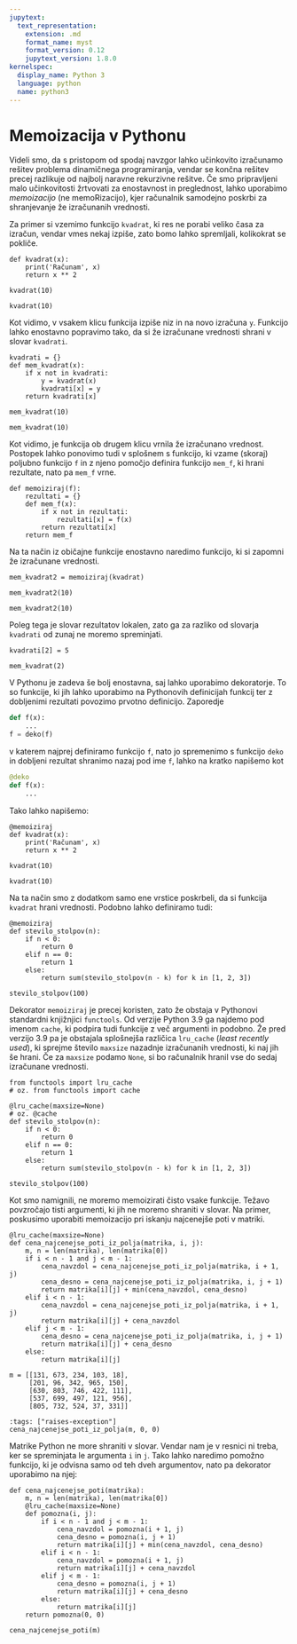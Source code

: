 ```yaml
---
jupytext:
  text_representation:
    extension: .md
    format_name: myst
    format_version: 0.12
    jupytext_version: 1.8.0
kernelspec:
  display_name: Python 3
  language: python
  name: python3
---
```


# Memoizacija v Pythonu

Videli smo, da s pristopom od spodaj navzgor lahko učinkovito izračunamo rešitev problema dinamičnega programiranja, vendar se končna rešitev precej razlikuje od najbolj naravne rekurzivne rešitve. Če smo pripravljeni malo učinkovitosti žrtvovati za enostavnost in preglednost, lahko uporabimo _memoizacijo_ (ne memoRizacijo), kjer računalnik samodejno poskrbi za shranjevanje že izračunanih vrednosti.

Za primer si vzemimo funkcijo `kvadrat`, ki res ne porabi veliko časa za izračun, vendar vmes nekaj izpiše, zato bomo lahko spremljali, kolikokrat se pokliče.

```{code-cell}
def kvadrat(x):
    print('Računam', x)
    return x ** 2
```

```{code-cell}
kvadrat(10)
```

```{code-cell}
kvadrat(10)
```

Kot vidimo, v vsakem klicu funkcija izpiše niz in na novo izračuna `y`. Funkcijo lahko enostavno popravimo tako, da si že izračunane vrednosti shrani v slovar `kvadrati`.

```{code-cell}
kvadrati = {}
def mem_kvadrat(x):
    if x not in kvadrati:
        y = kvadrat(x)
        kvadrati[x] = y
    return kvadrati[x]
```

```{code-cell}
mem_kvadrat(10)
```

```{code-cell}
mem_kvadrat(10)
```

Kot vidimo, je funkcija ob drugem klicu vrnila že izračunano vrednost. Postopek lahko ponovimo tudi v splošnem s funkcijo, ki vzame (skoraj) poljubno funkcijo `f` in z njeno pomočjo definira funkcijo `mem_f`, ki hrani rezultate, nato pa `mem_f` vrne.

```{code-cell}
def memoiziraj(f):
    rezultati = {}
    def mem_f(x):
        if x not in rezultati:
            rezultati[x] = f(x)
        return rezultati[x]
    return mem_f
```

Na ta način iz običajne funkcije enostavno naredimo funkcijo, ki si zapomni že izračunane vrednosti.

```{code-cell}
mem_kvadrat2 = memoiziraj(kvadrat)
```

```{code-cell}
mem_kvadrat2(10)
```

```{code-cell}
mem_kvadrat2(10)
```

Poleg tega je slovar rezultatov lokalen, zato ga za razliko od slovarja `kvadrati` od zunaj ne moremo spreminjati.

```{code-cell}
kvadrati[2] = 5
```

```{code-cell}
mem_kvadrat(2)
```

V Pythonu je zadeva še bolj enostavna, saj lahko uporabimo dekoratorje. To so funkcije, ki jih lahko uporabimo na Pythonovih definicijah funkcij ter z dobljenimi rezultati povozimo prvotno definicijo. Zaporedje

```python
def f(x):
    ...
f = deko(f)
```

v katerem najprej definiramo funkcijo `f`, nato jo spremenimo s funkcijo `deko` in dobljeni rezultat shranimo nazaj pod ime `f`, lahko na kratko napišemo kot

```python
@deko
def f(x):
    ...
```

Tako lahko napišemo:

```{code-cell}
@memoiziraj
def kvadrat(x):
    print('Računam', x)
    return x ** 2
```

```{code-cell}
kvadrat(10)
```

```{code-cell}
kvadrat(10)
```

Na ta način smo z dodatkom samo ene vrstice poskrbeli, da si funkcija `kvadrat` hrani vrednosti. Podobno lahko definiramo tudi:

```{code-cell}
@memoiziraj
def stevilo_stolpov(n):
    if n < 0:
        return 0
    elif n == 0:
        return 1
    else:
        return sum(stevilo_stolpov(n - k) for k in [1, 2, 3])
```

```{code-cell}
stevilo_stolpov(100)
```

Dekorator `memoiziraj` je precej koristen, zato že obstaja v Pythonovi standardni knjižnjici `functools`. Od verzije Python 3.9 ga najdemo pod imenom `cache`, ki podpira tudi funkcije z več argumenti in podobno. Že pred verzijo 3.9 pa je obstajala splošnejša različica `lru_cache` (_least recently used_), ki sprejme število `maxsize` nazadnje izračunanih vrednosti, ki naj jih še hrani. Če za `maxsize` podamo `None`, si bo računalnik hranil vse do sedaj izračunane vrednosti.

```{code-cell}
from functools import lru_cache
# oz. from functools import cache
```

```{code-cell}
@lru_cache(maxsize=None)
# oz. @cache
def stevilo_stolpov(n):
    if n < 0:
        return 0
    elif n == 0:
        return 1
    else:
        return sum(stevilo_stolpov(n - k) for k in [1, 2, 3])
```

```{code-cell}
stevilo_stolpov(100)
```

Kot smo namignili, ne moremo memoizirati čisto vsake funkcije. Težavo povzročajo tisti argumenti, ki jih ne moremo shraniti v slovar. Na primer, poskusimo uporabiti memoizacijo pri iskanju najcenejše poti v matriki.

```{code-cell}
@lru_cache(maxsize=None)
def cena_najcenejse_poti_iz_polja(matrika, i, j):
    m, n = len(matrika), len(matrika[0])
    if i < n - 1 and j < m - 1:
        cena_navzdol = cena_najcenejse_poti_iz_polja(matrika, i + 1, j)
        cena_desno = cena_najcenejse_poti_iz_polja(matrika, i, j + 1)
        return matrika[i][j] + min(cena_navzdol, cena_desno)
    elif i < n - 1:
        cena_navzdol = cena_najcenejse_poti_iz_polja(matrika, i + 1, j)
        return matrika[i][j] + cena_navzdol
    elif j < m - 1:
        cena_desno = cena_najcenejse_poti_iz_polja(matrika, i, j + 1)
        return matrika[i][j] + cena_desno
    else:
        return matrika[i][j]
```

```{code-cell}
m = [[131, 673, 234, 103, 18],
     [201, 96, 342, 965, 150],
     [630, 803, 746, 422, 111],
     [537, 699, 497, 121, 956],
     [805, 732, 524, 37, 331]]
```

```{code-cell}
:tags: ["raises-exception"]
cena_najcenejse_poti_iz_polja(m, 0, 0)
```

Matrike Python ne more shraniti v slovar. Vendar nam je v resnici ni treba, ker se spreminjata le argumenta `i` in `j`. Tako lahko naredimo pomožno funkcijo, ki je odvisna samo od teh dveh argumentov, nato pa dekorator uporabimo na njej:

```{code-cell}
def cena_najcenejse_poti(matrika):
    m, n = len(matrika), len(matrika[0])
    @lru_cache(maxsize=None)
    def pomozna(i, j):
        if i < n - 1 and j < m - 1:
            cena_navzdol = pomozna(i + 1, j)
            cena_desno = pomozna(i, j + 1)
            return matrika[i][j] + min(cena_navzdol, cena_desno)
        elif i < n - 1:
            cena_navzdol = pomozna(i + 1, j)
            return matrika[i][j] + cena_navzdol
        elif j < m - 1:
            cena_desno = pomozna(i, j + 1)
            return matrika[i][j] + cena_desno
        else:
            return matrika[i][j]
    return pomozna(0, 0)
```

```{code-cell}
cena_najcenejse_poti(m)
```
